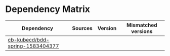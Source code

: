 # Dependency Matrix

Dependency | Sources | Version | Mismatched versions
---------- | ------- | ------- | -------------------
[cb-kubecd/bdd-spring-1583404377](https://github.com/cb-kubecd/bdd-spring-1583404377.git) |  | []() | 
